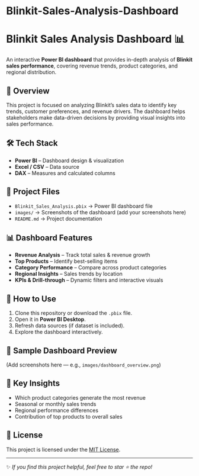 # Blinkit-Sales-Analysis-Dashboard
# Blinkit Sales Analysis Dashboard 📊

An interactive **Power BI dashboard** that provides in-depth analysis of **Blinkit sales performance**, covering revenue trends, product categories, and regional distribution.  

## 📌 Overview
This project is focused on analyzing Blinkit’s sales data to identify key trends, customer preferences, and revenue drivers. The dashboard helps stakeholders make data-driven decisions by providing visual insights into sales performance.

## 🛠️ Tech Stack
- **Power BI** – Dashboard design & visualization
- **Excel / CSV** – Data source
- **DAX** – Measures and calculated columns

## 📂 Project Files
- `Blinkit_Sales_Analysis.pbix` → Power BI dashboard file  
- `images/` → Screenshots of the dashboard (add your screenshots here)  
- `README.md` → Project documentation  

## 📊 Dashboard Features
- **Revenue Analysis** – Track total sales & revenue growth  
- **Top Products** – Identify best-selling items  
- **Category Performance** – Compare across product categories  
- **Regional Insights** – Sales trends by location  
- **KPIs & Drill-through** – Dynamic filters and interactive visuals  

## 🚀 How to Use
1. Clone this repository or download the `.pbix` file.  
2. Open it in **Power BI Desktop**.  
3. Refresh data sources (if dataset is included).  
4. Explore the dashboard interactively.  

## 📸 Sample Dashboard Preview
(Add screenshots here — e.g., `images/dashboard_overview.png`)  

## 🔑 Key Insights
- Which product categories generate the most revenue  
- Seasonal or monthly sales trends  
- Regional performance differences  
- Contribution of top products to overall sales  

## 📜 License
This project is licensed under the [MIT License](LICENSE).  

---

✨ *If you find this project helpful, feel free to star ⭐ the repo!*  

